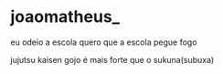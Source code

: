 # joaomatheus_
eu odeio a escola
quero que a escola pegue fogo


jujutsu kaisen gojo é mais forte que o sukuna(subuxa)
